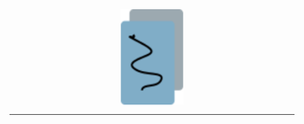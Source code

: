 <div align="center">
    <img width="110" height="170" src="./assets/fill_paper_logo.svg">
</div>

---